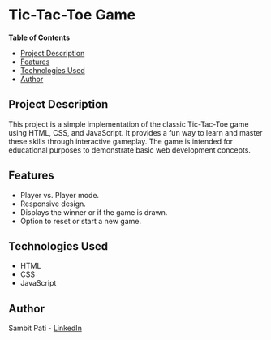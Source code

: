 # Tic-Tac-Toe Game

**Table of Contents**

- [Project Description](#project-description)
- [Features](#features)
- [Technologies Used](#technologies-used)
- [Author](#author)

## Project Description

This project is a simple implementation of the classic Tic-Tac-Toe game using HTML, CSS, and JavaScript. It provides a fun way to learn and master these skills through interactive gameplay. The game is intended for educational purposes to demonstrate basic web development concepts.

## Features

- Player vs. Player mode.
- Responsive design.
- Displays the winner or if the game is drawn.
- Option to reset or start a new game.

## Technologies Used

- HTML
- CSS
- JavaScript

## Author

Sambit Pati - [LinkedIn](https://www.linkedin.com/in/sambit-pati?lipi=urn%3Ali%3Apage%3Ad_flagship3_profile_view_base_contact_details%3BdZR0%2B4RHTtGheWhvaMrZZg%3D%3D)
